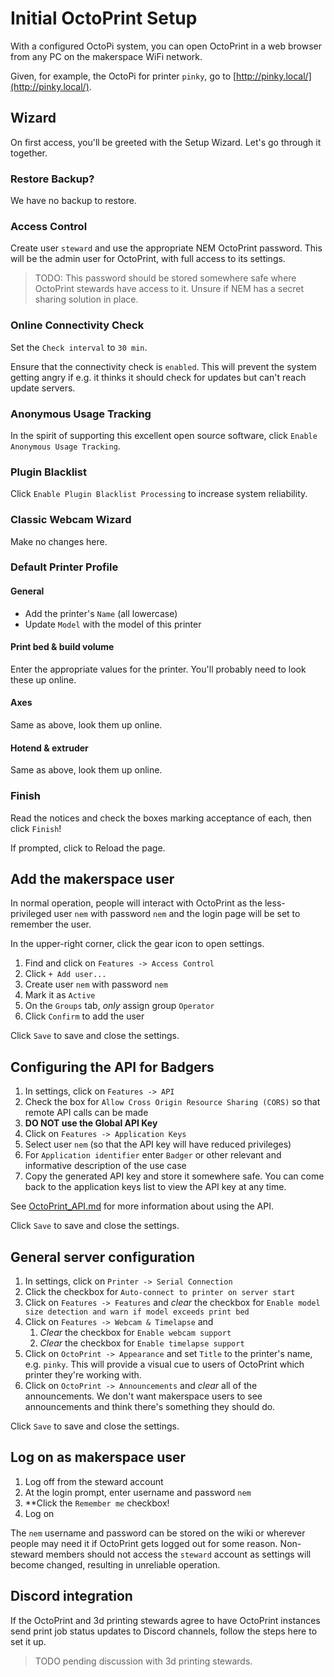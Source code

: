 # Initial OctoPrint Setup

With a configured OctoPi system, you can open OctoPrint in a web browser from any PC on the makerspace WiFi network.

Given, for example, the OctoPi for printer `pinky`, go to [http://pinky.local/](http://pinky.local/).

## Wizard

On first access, you'll be greeted with the Setup Wizard.  Let's go through it together.

### Restore Backup?

We have no backup to restore.

### Access Control

Create user `steward` and use the appropriate NEM OctoPrint password.  This will be the admin user for OctoPrint, with full access to its settings.

> TODO: This password should be stored somewhere safe where OctoPrint stewards have access to it.  Unsure if NEM has a secret sharing solution in place.

### Online Connectivity Check

Set the `Check interval` to `30 min`.

Ensure that the connectivity check is `enabled`.  This will prevent the system getting angry if e.g. it thinks it should check for updates but can't reach update servers.

### Anonymous Usage Tracking

In the spirit of supporting this excellent open source software, click `Enable Anonymous Usage Tracking`.

### Plugin Blacklist

Click `Enable Plugin Blacklist Processing` to increase system reliability.

### Classic Webcam Wizard

Make no changes here.

### Default Printer Profile

#### General

- Add the printer's `Name` (all lowercase)
- Update `Model` with the model of this printer

#### Print bed & build volume

Enter the appropriate values for the printer.  You'll probably need to look these up online.

#### Axes

Same as above, look them up online.

#### Hotend & extruder

Same as above, look them up online.

### Finish

Read the notices and check the boxes marking acceptance of each, then click `Finish`!

If prompted, click to Reload the page.

## Add the makerspace user

In normal operation, people will interact with OctoPrint as the less-privileged user `nem` with password `nem` and the login page will be set to remember the user.

In the upper-right corner, click the gear icon to open settings.

1. Find and click on `Features -> Access Control`
2. Click `+ Add user...`
3. Create user `nem` with password `nem`
4. Mark it as `Active`
5. On the `Groups` tab, *only* assign group `Operator`
6. Click `Confirm` to add the user

Click `Save` to save and close the settings.

## Configuring the API for Badgers

1. In settings, click on `Features -> API`
2. Check the box for `Allow Cross Origin Resource Sharing (CORS)` so that remote API calls can be made
3. **DO NOT use the Global API Key**
4. Click on `Features -> Application Keys`
5. Select user `nem` (so that the API key will have reduced privileges)
6. For `Application identifier` enter `Badger` or other relevant and informative description of the use case
7. Copy the generated API key and store it somewhere safe.  You can come back to the application keys list to view the API key at any time.

See [OctoPrint_API.md](/guides/OctoPrint_API.md) for more information about using the API.

Click `Save` to save and close the settings.

## General server configuration

1. In settings, click on `Printer -> Serial Connection`
2. Click the checkbox for `Auto-connect to printer on server start`
3. Click on `Features -> Features` and *clear* the checkbox for `Enable model size detection and warn if model exceeds print bed`
4. Click on `Features -> Webcam & Timelapse` and
   1. *Clear* the checkbox for `Enable webcam support`
   2. *Clear* the checkbox for `Enable timelapse support`
5. Click on `OctoPrint -> Appearance` and set `Title` to the printer's name, e.g. `pinky`.  This will provide a visual cue to users of OctoPrint which printer they're working with.
6. Click on `OctoPrint -> Announcements` and *clear* all of the announcements.  We don't want makerspace users to see announcements and think there's something they should do.

Click `Save` to save and close the settings.

## Log on as makerspace user

1. Log off from the steward account
2. At the login prompt, enter username and password `nem`
3. **Click the `Remember me` checkbox!
4. Log on

The `nem` username and password can be stored on the wiki or wherever people may need it if OctoPrint gets logged out for some reason.  Non-steward members should not access the `steward` account as settings will become changed, resulting in unreliable operation.

## Discord integration

If the OctoPrint and 3d printing stewards agree to have OctoPrint instances send print job status updates to Discord channels, follow the steps here to set it up.

> TODO pending discussion with 3d printing stewards.
